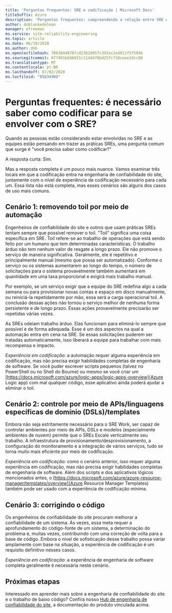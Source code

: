 ```yaml
---
title: 'Perguntas frequentes: SRE e codificação | Microsoft Docs'
titleSuffix: Azure
description: 'Perguntas frequentes: compreendendo a relação entre SRE e codificação'
author: dnblankedelman
manager: efreeman
ms.service: site-reliability-engineering
ms.topic: article
ms.date: 06/19/2020
ms.author: dnb
ms.openlocfilehash: 7003844878fcd23b20957c393ac2ed011f5f5946
ms.sourcegitcommit: 877491bd46921c11dd478bd25fc718ceee2dcc08
ms.translationtype: MT
ms.contentlocale: pt-BR
ms.lasthandoff: 07/02/2020
ms.locfileid: "85834909"
---
```

# <a name="frequently-asked-questions-do-i-need-to-know-how-to-code-to-get-involved-with-sre"></a>Perguntas frequentes: é necessário saber como codificar para se envolver com o SRE?

Quando as pessoas estão considerando estar envolvidas no SRE e as equipes estão pensando em trazer as práticas SREs, uma pergunta comum que surge é "você precisa saber como codificar?"

A resposta curta: Sim. 

Mas a resposta completa é um pouco mais nuance. Vamos examinar três locais em que a codificação entra na engenharia de confiabilidade do site, juntamente com o nível de experiência de codificação necessário para cada um. Essa lista não está completa, mas esses cenários são alguns dos casos de uso mais comuns.

## <a name="scenario-1-removing-toil-through-automation"></a>Cenário 1: removendo toil por meio de automação

Engenheiros de confiabilidade do site e outros que usam práticas SREs tentam sempre que possível remover o toil. "Toil" significa uma coisa específica em SRE. Toil refere-se ao trabalho de operações que está sendo feito por um humano que tem determinadas características. O trabalho árduo não tem nenhum valor de resgate a longo prazo. Ele não promove o serviço de maneira significativa. Geralmente, ele é repetitivo e principalmente manual (mesmo que possa ser automatizado). Conforme o serviço ou os sistemas aumentarem ao longo do tempo, o número de solicitações para o sistema provavelmente também aumentará em quantidade em uma taxa proporcional e exigirá mais trabalho manual.

Por exemplo, se um serviço exigir que a equipe do SRE redefina algo a cada semana ou para provisionar novas contas e espaço em disco manualmente, ou reiniciá-la repetidamente por mão, essa será a carga operacional toil. A conclusão dessas ações não tornou o serviço melhor de nenhuma forma persistente e de longo prazo. Essas ações provavelmente precisarão ser repetidas várias vezes.

As SREs odeiam trabalho árduo. Elas funcionam para eliminá-lo sempre que possível e de forma adequada. Esse é um dos aspectos na qual a automação entra em cena na SRE. Se essas solicitações puderem ser tratadas automaticamente, isso liberará a equipe para trabalhar com mais recompensa e impacto.

*Experiência em codificação*: a automação requer alguma experiência em codificação, mas não precisa exigir habilidades completas de engenharia de software. Se você puder escrever scripts pequenos (talvez no PowerShell ou no Shell do Bourne) ou mesmo se você criar um [https://docs.microsoft.com/azure/logic-apps/logic-apps-overview](Azure Logic app) com mal qualquer código, esse aplicativo ainda poderá ajudar a eliminar o toil.

## <a name="scenario-2-control-through-apisdomain-specific-languages-dslstemplates"></a>Cenário 2: controle por meio de APIs/linguagens específicas de domínio (DSLs)/templates

Embora não seja estritamente necessário para o SRE Work, ser capaz de controlar ambientes por meio de APIs, DSLs e modelos (especialmente ambientes de nuvem) permite que o SREs Escale verticalmente seu trabalho. A infraestrutura de provisionamento/desprovisionamento, a configuração do monitoramento e a integração de vários serviços, tudo se torna muito mais eficiente por meio de codificação.

*Experiência em codificação*: como o cenário anterior, isso requer alguma experiência em codificação, mas não precisa exigir habilidades completas de engenharia de software. Além dos scripts e dos aplicativos lógicos mencionados antes, o [https://docs.microsoft.com/azure/azure-resource-manager/templates/overview](Azure Resource Manager Templates) também pode ser usado com a experiência de codificação mínima.

## <a name="scenario-3-fixing-the-code"></a>Cenário 3: corrigindo o código

Os engenheiros de confiabilidade do site procuram melhorar a confiabilidade de um sistema. Às vezes, essa meta requer a aprofundamento do código-fonte de um sistema, a determinação do problema e, muitas vezes, contribuindo com uma correção de volta para a base de código. Embora o nível de sofisticação desse trabalho possa variar amplamente com base na situação, a experiência de codificação é um requisito definitivo nesses casos.

*Experiência em codificação*: a experiência de engenharia de software completa geralmente é necessária neste cenário.


## <a name="next-steps"></a>Próximas etapas

Interessado em aprender mais sobre a engenharia de confiabilidade do site e o trabalho de baixo código? Confira nosso [Hub de engenharia de confiabilidade do site](../index.yml), a documentação do produto vinculada acima.
